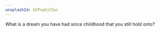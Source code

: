 ```yaml
---
unsplashId: bCPxqVjC5uc
---
```


What is a dream you have had since childhood that you still hold onto?

